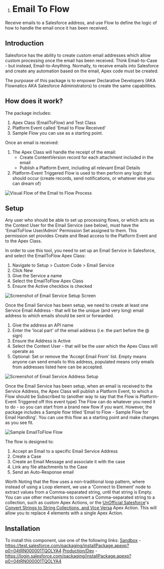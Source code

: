 1. # Email To Flow

Receive emails to a Salesforce address, and use Flow to define the logic of how to handle the email once it has been received.

## Introduction
Salesforce has the ability to create custom email addresses which allow custom processing once the email has been received.
Think Email-to-Case - but instead, Email-to-Anything.
Normally, to receive emails into Salesforce and create any automation based on the email, Apex code must be created.

The purpoase of this package is to empower Declarative Developers (AKA Flownatics AKA Salesforce Administrators) to create the same capabilities.

## How does it work?
The package includes:
1. Apex Class (EmailToFlow) and Test Class
2. Platform Event called 'Email to Flow Received'
3. Sample Flow you can use as a starting point.

Once an email is received:
1. The Apex Class will handle the receipt of the email:
   - Create ContentVersion record for each attachment included in the email
   - Publish a Platform Event, including all relevant Email Details 
2. Platform-Event Triggered Flow is used to then perform any logic that should occur (create records, send notifications, or whatever else you can dream of)

![Visual Flow of the Email to Flow Process](../Media/media/Email%20to%20Flow%20Process%20Map.png)

## Setup
Any user who should be able to set up processing flows, or which acts as the Context User for the Email Service (see below), must have the 'EmailToFlow User/Admin' Permission Set assigned to them.
This permission set provides Create and Read access to the Platform Event and to the Apex Class.

In order to use this tool, you need to set up an Email Service in Salesforce, and select the EmailToFlow Apex Class:
1. Navigate to Setup > Custom Code > Email Service
2. Click New
3. Give the Service a name
4. Select the EmailToFlow Apex Class
5. Ensure the Active checkbox is checked

![Screenshot of Email Service Setup Screen](../Media/media/EmailServiceSetup.png)

Once the Email Service has been setup, we need to create at least one Service Email Address - that will be the unique (and very long) email address to which emails should be sent or forwarded.
1. Give the address an API name
2. Enter the 'local part' of the email address (i.e. the part before the @ sign)
3. Ensure the Address is Active
4. Select the Context User - that will be the user which the Apex Class will operate as
5. Optional: Set or remove the 'Accept Email From' list. Empty means anyone can send emails to this address, populated means only emails from addresses listed here can be accepted.

![Screenshot of Email Service Address Setup](../Media/media/EmailServiceAddressSetup.png)

Once the Email Service has been setup, when an email is received to the Service Address, the Apex Class will publish a Platform Event, to which a Flow should be Subscribed to (another way to say that the Flow is Platform-Event Triggered off this event type)
The Flow can do whatever you need it to do - so you can start from a brand new flow if you want.
However, the package includes a Sample flow titled  'Email to Flow - Sample Flow for Email Handling'. You can use this flow as a starting point and make changes as you see fit.

![Sample EmailToFlow Flow](../Media/media/EmailToFlow-SampleFlow.png)

The flow is designed to:
1. Accept an Email to a specific Email Service Address
2. Create a Case
3. Create an Email Message and associate it with the case
4. Link any file attachments to the Case
5. Send an Auto-Response email

Worth Noting that the flow uses a non-traditional loop pattern, where instead of using a Loop element, we use a 'Connect to Element' node to extract values from a Comma-separated string, until that string is Empty.
You can use other mechanisms to convert a Comma-separated string to a collection, such as custom Apex Actions, or the [UnOfficial Salesforce](https://unofficialsf.com/)'s [Convert Strings to String Collections, and Vice Versa](https://unofficialsf.com/new-flow-actions-to-convert-csv-strings-to-string-collections-and-vice-versa/) Apex Action.
This will allow you to replace 4 elements with a single Apex Action.

## Installation
To install this component, use one of the following links:
[Sandbox](https://test.salesforce.com/packaging/installPackage.apexp?p0=04tRN000001TQOLYA4) - https://test.salesforce.com/packaging/installPackage.apexp?p0=04tRN000001TQOLYA4
[Production/Dev](https://login.salesforce.com/packaging/installPackage.apexp?p0=04tRN000001TQOLYA4) - https://login.salesforce.com/packaging/installPackage.apexp?p0=04tRN000001TQOLYA4

